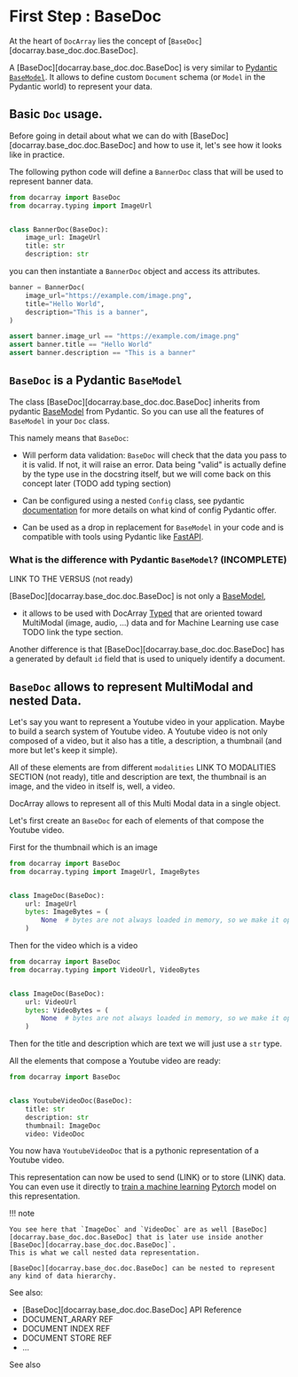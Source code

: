 # First Step : BaseDoc

At the heart of `DocArray` lies the concept of [`BaseDoc`][docarray.base_doc.doc.BaseDoc].

A [BaseDoc][docarray.base_doc.doc.BaseDoc] is very similar to [Pydantic](https://docs.pydantic.dev/)
[`BaseModel`](https://docs.pydantic.dev/usage/models). It allows to define custom `Document` schema (or `Model` in
the Pydantic world) to represent your data.

## Basic `Doc` usage.

Before going in detail about what we can do with [BaseDoc][docarray.base_doc.doc.BaseDoc] and how to use it, let's
see how it looks like in practice.

The following python code will define a `BannerDoc` class that will be used to represent banner data.

```python
from docarray import BaseDoc
from docarray.typing import ImageUrl


class BannerDoc(BaseDoc):
    image_url: ImageUrl
    title: str
    description: str
```

you can then instantiate a `BannerDoc` object and access its attributes.

```python
banner = BannerDoc(
    image_url="https://example.com/image.png",
    title="Hello World",
    description="This is a banner",
)

assert banner.image_url == "https://example.com/image.png"
assert banner.title == "Hello World"
assert banner.description == "This is a banner"
```




## `BaseDoc` is a Pydantic `BaseModel`

The class [BaseDoc][docarray.base_doc.doc.BaseDoc] inherits from pydantic [BaseModel](https://docs.pydantic.dev/usage/models) from Pydantic. So you can use
all the features of `BaseModel` in your `Doc` class. 

This namely means that `BaseDoc`:

* Will perform data validation: `BaseDoc` will check that the data you pass to it is valid. If not, it will raise an
  error. Data being "valid" is actually define by the type use in the docstring itself, but we will come back on this concept later (TODO add typing section)

* Can be configured using a nested `Config` class, see pydantic [documentation](https://docs.pydantic.dev/usage/model_config/) for more details on what kind of config Pydantic offer.

* Can be used as a drop in replacement for `BaseModel` in your code and is compatible with tools using Pydantic like [FastAPI]('https://fastapi.tiangolo.com/').


###  What is the difference with Pydantic `BaseModel`? (INCOMPLETE)

LINK TO THE VERSUS (not ready)

[BaseDoc][docarray.base_doc.doc.BaseDoc] is not only a [BaseModel](https://docs.pydantic.dev/usage/models), 

* it allows to be used with DocArray [Typed](docarray.typing) that are oriented toward MultiModal (image, audio, ...) data and for 
Machine Learning use case TODO link the type section. 

Another difference is that [BaseDoc][docarray.base_doc.doc.BaseDoc] has a generated by default `id` field that is used to uniquely identify a document.



## `BaseDoc` allows to represent MultiModal and nested Data.

Let's say you want to represent a Youtube video in your application. Maybe to build a search system of Youtube video.
A Youtube video is not only composed of a video, but it also has a title, a description, a thumbnail (and more but let's keep it simple).

All of these elements are from different `modalities` LINK TO MODALITIES SECTION (not ready), title and description are text, the thumbnail is an image, and the video in itself is, well, a video.

DocArray allows to represent all of this Multi Modal data in a single object. 

Let's first create an `BaseDoc` for each of elements of that compose the Youtube video.

First for the thumbnail which is an image
```python
from docarray import BaseDoc
from docarray.typing import ImageUrl, ImageBytes


class ImageDoc(BaseDoc):
    url: ImageUrl
    bytes: ImageBytes = (
        None  # bytes are not always loaded in memory, so we make it optional
    )
```

Then for the video which is a video
```python
from docarray import BaseDoc
from docarray.typing import VideoUrl, VideoBytes


class ImageDoc(BaseDoc):
    url: VideoUrl
    bytes: VideoBytes = (
        None  # bytes are not always loaded in memory, so we make it optional
    )
``` 


Then for the title and description which are text we will just use a `str` type.

All the elements that compose a Youtube video are ready:

```python
from docarray import BaseDoc


class YoutubeVideoDoc(BaseDoc):
    title: str
    description: str
    thumbnail: ImageDoc
    video: VideoDoc
```


You now hava `YoutubeVideoDoc` that is a pythonic representation of a Youtube video. 

This representation can now be used to send (LINK) or to store (LINK) data. You can even use it directly to [train a machine learning](../how_to/multimodal_training_and_serving.md) [Pytorch](https://pytorch.org/docs/stable/index.html) model on this representation. 


!!! note

    You see here that `ImageDoc` and `VideoDoc` are as well [BaseDoc][docarray.base_doc.doc.BaseDoc] that is later use inside another [BaseDoc][docarray.base_doc.doc.BaseDoc]`.
    This is what we call nested data representation. 

    [BaseDoc][docarray.base_doc.doc.BaseDoc] can be nested to represent any kind of data hierarchy.
  
  


See also:

* [BaseDoc][docarray.base_doc.doc.BaseDoc] API Reference
* DOCUMENT_ARARY REF
* DOCUMENT INDEX REF
* DOCUMENT STORE REF
* ...



See also